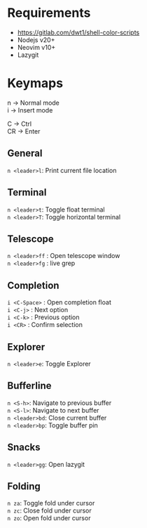 # Requirements

- https://gitlab.com/dwt1/shell-color-scripts
- Nodejs v20+
- Neovim v10+
- Lazygit


# Keymaps

n -> Normal mode  
i -> Insert mode

C -> Ctrl  
CR -> Enter

## General
```n <leader>l```: Print current file location

## Terminal
```n <leader>t```: Toggle float terminal  
```n <leader>T```: Toggle horizontal terminal  

## Telescope
```n <leader>ff``` : Open telescope window  
```n <leader>fg``` : live grep

## Completion
```i <C-Space>``` : Open completion float  
```i <C-j>``` : Next option  
```i <C-k>``` : Previous option  
```i <CR>``` : Confirm selection  

## Explorer
```n <leader>e```: Toggle Explorer  

## Bufferline
```n <S-h>```: Navigate to previous buffer  
```n <S-l>```: Navigate to next buffer  
```n <leader>bd```: Close current buffer  
```n <leader>bp```: Toggle buffer pin

## Snacks
```n <leader>gg```: Open lazygit
## Folding
```n za```: Toggle fold under cursor  
```n zc```: Close fold under cursor  
```n zo```: Open fold under cursor
